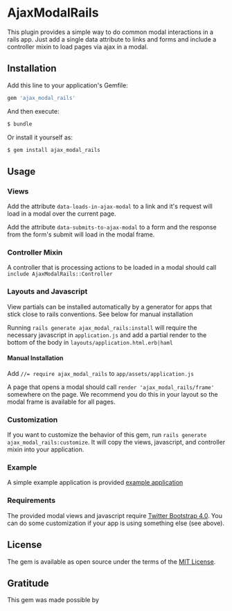 # AjaxModalRails
This plugin provides a simple way to do common modal interactions in a rails app.  Just add a single data attribute to links and forms and include a controller mixin to load pages via ajax in a modal.

## Installation
Add this line to your application's Gemfile:

```ruby
gem 'ajax_modal_rails'
```

And then execute:
```bash
$ bundle
```

Or install it yourself as:
```bash
$ gem install ajax_modal_rails
```

## Usage


### Views

Add the attribute `data-loads-in-ajax-modal` to a link and it's request will load in a modal over the current page.

Add the attribute `data-submits-to-ajax-modal` to a form and the response from the form's submit will load in the modal frame.

### Controller Mixin

A controller that is processing actions to be loaded in a modal should call `include AjaxModalRails::Controller`

### Layouts and Javascript

View partials can be installed automatically by a generator for apps that stick close to rails conventions.  See below for manual installation

Running `rails generate ajax_modal_rails:install` will require the necessary javascript in `application.js` and add a partial render to the bottom of the body in `layouts/application.html.erb|haml`

#### Manual Installation

Add `//= require ajax_modal_rails` to `app/assets/application.js`

A page that opens a modal should call `render 'ajax_modal_rails/frame'` somewhere on the page.  We recommend you do this in your layout so the modal frame is available for all pages.

### Customization

If you want to customize the behavior of this gem, run `rails generate ajax_modal_rails:customize`.  It will copy the views, javascript, and controller mixin into your application.

### Example

A simple example application is provided [example application](blob/master/spec/dummy)

### Requirements

The provided modal views and javascript require [Twitter Bootstrap 4.0](https://getbootstrap.com/docs/4.0/getting-started/introduction/).  You can do some customization if your app is using something else (see above).

## License
The gem is available as open source under the terms of the [MIT License](http://opensource.org/licenses/MIT).

## Gratitude
This gem was made possible by 